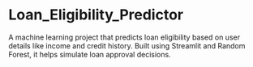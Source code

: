 # Loan_Eligibility_Predictor
A machine learning project that predicts loan eligibility based on user details like income and credit history. Built using Streamlit and Random Forest, it helps simulate loan approval decisions. 
